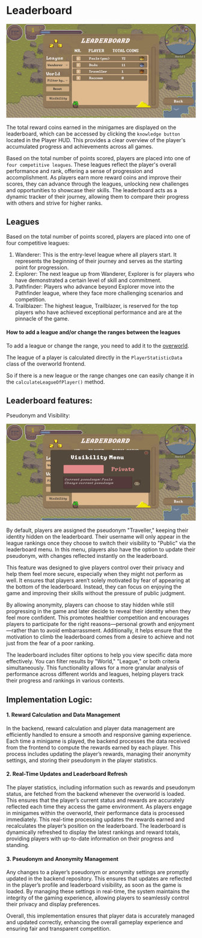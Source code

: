 # Leaderboard

![leaderboard](assets/leaderboard.webp)

The total reward coins earned in the minigames are displayed on the leaderboard, which can be accessed by clicking the `knowledge button` located in the Player HUD. 
This provides a clear overview of the player's accumulated progress and achievements across all games.

Based on the total number of points scored, players are placed into one of `four competitive leagues`. 
These leagues reflect the player's overall performance and rank, offering a sense of progression and accomplishment. 
As players earn more reward coins and improve their scores, they can advance through the leagues, unlocking new challenges and opportunities to showcase their skills. 
The leaderboard acts as a dynamic tracker of their journey, allowing them to compare their progress with others and strive for higher ranks.

## Leagues

Based on the total number of points scored, players are placed into one of four competitive leagues:

1. Wanderer: This is the entry-level league where all players start. It represents the beginning of their journey and serves as the starting point for progression.
2. Explorer: The next league up from Wanderer, Explorer is for players who have demonstrated a certain level of skill and commitment.
3. Pathfinder: Players who advance beyond Explorer move into the Pathfinder league, where they face more challenging scenarios and competition.
4. Trailblazer: The highest league, Trailblazer, is reserved for the top players who have achieved exceptional performance and are at the pinnacle of the game.

#### How to add a league and/or change the ranges between the leagues

To add a league or change the range, you need to add it to the [overworld](https://github.com/Gamify-IT/overworld).

The league of a player is calculated directly in the `PlayerStatisticData` class of the overworld frontend.

So if there is a new league or the range changes one can easily change it in the `calculateLeagueOfPlayer()` method.

## Leaderboard features:

Pseudonym and Visibility:

![leaderboard](assets/visibility_leaderboard.webp)

By default, players are assigned the pseudonym "Traveller," keeping their identity hidden on the leaderboard. 
Their username will only appear in the league rankings once they choose to switch their visibility to "Public" via the leaderboard menu. 
In this menu, players also have the option to update their pseudonym, with changes reflected instantly on the leaderboard.

This feature was designed to give players control over their privacy and help them feel more secure, especially when they might not perform as well. 
It ensures that players aren’t solely motivated by fear of appearing at the bottom of the leaderboard. 
Instead, they can focus on enjoying the game and improving their skills without the pressure of public judgment.

By allowing anonymity, players can choose to stay hidden while still progressing in the game and later decide to reveal their identity when they feel more confident. 
This promotes healthier competition and encourages players to participate for the right reasons—personal growth and enjoyment—rather than to avoid embarrassment. 
Additionally, it helps ensure that the motivation to climb the leaderboard comes from a desire to achieve and not just from the fear of a poor ranking.

The leaderboard includes filter options to help you view specific data more effectively. You can filter results by "World," "League," or both criteria simultaneously.
This functionality allows for a more granular analysis of performance across different worlds and leagues,
helping players track their progress and rankings in various contexts.

## Implementation Logic:

#### 1. Reward Calculation and Data Management
In the backend, reward calculation and player data management are efficiently handled to ensure a smooth and responsive gaming experience.
Each time a minigame is played, the backend processes the data received from the frontend to compute the rewards earned by each player.
This process includes updating the player’s rewards, managing their anonymity settings, and storing their pseudonym in the player statistics.


#### 2. Real-Time Updates and Leaderboard Refresh
The player statistics, including information such as rewards and pseudonym status, are fetched from the backend whenever the overworld is loaded.
This ensures that the player’s current status and rewards are accurately reflected each time they access the game environment.
As players engage in minigames within the overworld, their performance data is processed immediately.
This real-time processing updates the rewards earned and recalculates the player’s position on the leaderboard.
The leaderboard is dynamically refreshed to display the latest rankings and reward totals, providing players with up-to-date information on their progress and standing.


#### 3. Pseudonym and Anonymity Management
Any changes to a player’s pseudonym or anonymity settings are promptly updated in the backend repository.
This ensures that updates are reflected in the player’s profile and leaderboard visibility, as soon as the game is loaded.
By managing these settings in real-time, the system maintains the integrity of the gaming experience, allowing players to seamlessly control their
privacy and display preferences.

Overall, this implementation ensures that player data is accurately managed and updated correctly,
enhancing the overall gameplay experience and ensuring fair and transparent competition.
